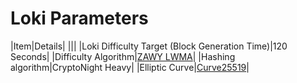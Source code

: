 # Loki Parameters

|Item|Details|
|||
|Loki Difficulty Target (Block Generation Time)|120 Seconds|
|Difficulty Algorithm|[ZAWY LWMA](https://github.com/zawy12/difficulty-algorithms/issues/3)|
|Hashing algorithm|CryptoNight Heavy|
|Elliptic Curve|[Curve25519](https://eprint.iacr.org/2008/013.pdf)|
